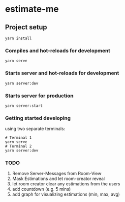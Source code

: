 # estimate-me

## Project setup
```
yarn install
```

### Compiles and hot-reloads for development
```
yarn serve
```

### Starts server and hot-reloads for development
```
yarn server:dev
```

### Starts server for production
```
yarn server:start
```

### Getting started developing
using two separate terminals:
```
# Terminal 1
yarn serve
# Terminal 2
yarn server:dev
```

### TODO
1. Remove Server-Messages from Room-View
1. Mask Estimations and let room-creator reveal
1. let room creator clear any estimations from the users
1. add countdown (e.g. 5 mins)
1. add graph for visualizing estimations (min, max, avg) 
